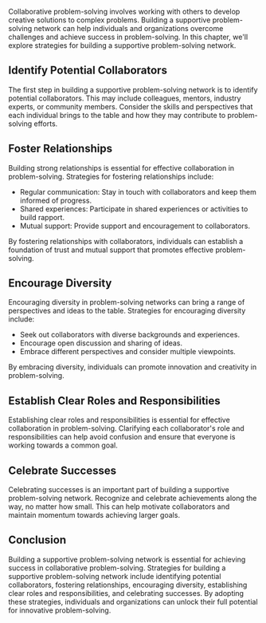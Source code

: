 
Collaborative problem-solving involves working with others to develop creative solutions to complex problems. Building a supportive problem-solving network can help individuals and organizations overcome challenges and achieve success in problem-solving. In this chapter, we'll explore strategies for building a supportive problem-solving network.

Identify Potential Collaborators
--------------------------------

The first step in building a supportive problem-solving network is to identify potential collaborators. This may include colleagues, mentors, industry experts, or community members. Consider the skills and perspectives that each individual brings to the table and how they may contribute to problem-solving efforts.

Foster Relationships
--------------------

Building strong relationships is essential for effective collaboration in problem-solving. Strategies for fostering relationships include:

* Regular communication: Stay in touch with collaborators and keep them informed of progress.
* Shared experiences: Participate in shared experiences or activities to build rapport.
* Mutual support: Provide support and encouragement to collaborators.

By fostering relationships with collaborators, individuals can establish a foundation of trust and mutual support that promotes effective problem-solving.

Encourage Diversity
-------------------

Encouraging diversity in problem-solving networks can bring a range of perspectives and ideas to the table. Strategies for encouraging diversity include:

* Seek out collaborators with diverse backgrounds and experiences.
* Encourage open discussion and sharing of ideas.
* Embrace different perspectives and consider multiple viewpoints.

By embracing diversity, individuals can promote innovation and creativity in problem-solving.

Establish Clear Roles and Responsibilities
------------------------------------------

Establishing clear roles and responsibilities is essential for effective collaboration in problem-solving. Clarifying each collaborator's role and responsibilities can help avoid confusion and ensure that everyone is working towards a common goal.

Celebrate Successes
-------------------

Celebrating successes is an important part of building a supportive problem-solving network. Recognize and celebrate achievements along the way, no matter how small. This can help motivate collaborators and maintain momentum towards achieving larger goals.

Conclusion
----------

Building a supportive problem-solving network is essential for achieving success in collaborative problem-solving. Strategies for building a supportive problem-solving network include identifying potential collaborators, fostering relationships, encouraging diversity, establishing clear roles and responsibilities, and celebrating successes. By adopting these strategies, individuals and organizations can unlock their full potential for innovative problem-solving.

